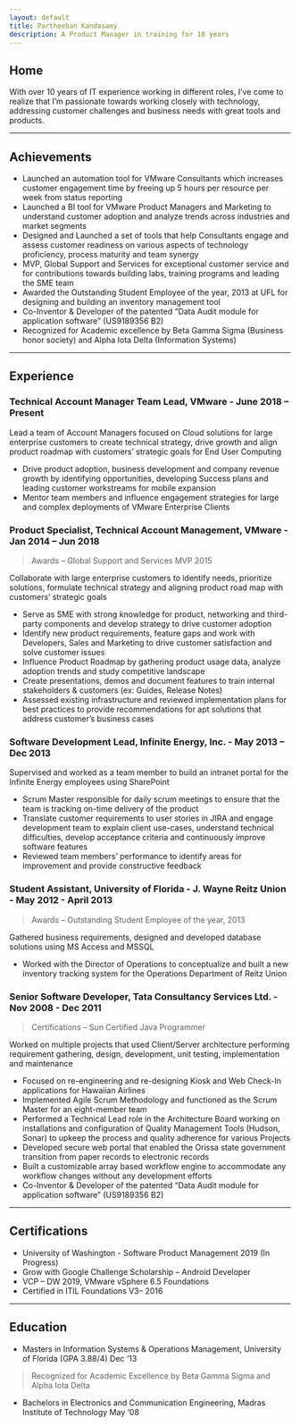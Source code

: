```yaml
---
layout: default
title: Partheeban Kandasamy
description: A Product Manager in training for 10 years
---
```


## [](#header-2)Home

With over 10 years of IT experience working in different roles, I’ve come to realize that I’m passionate towards working closely with technology, addressing customer challenges and business needs with great tools and products.

* * *

## [](#header-2)Achievements

* Launched an automation tool for VMware Consultants which increases customer engagement time by freeing up 5 hours per resource per week from status reporting
* Launched a BI tool for VMware Product Managers and Marketing to understand customer adoption and analyze trends across industries and market segments
*	Designed and Launched a set of tools that help Consultants engage and assess customer readiness on various aspects of technology proficiency, process maturity and team synergy
*	MVP, Global Support and Services for exceptional customer service and for contributions towards building labs, training programs and leading the SME team
*	Awarded the Outstanding Student Employee of the year, 2013 at UFL for designing and building an inventory management tool
*	Co-Inventor & Developer of the patented “Data Audit module for application software” (US9189356 B2)
* Recognized for Academic excellence by Beta Gamma Sigma (Business honor society) and Alpha Iota Delta (Information Systems)

* * *

## [](#header-2)Experience
### [](#header-3)Technical Account Manager Team Lead, VMware - June 2018 – Present

Lead a team of Account Managers focused on Cloud solutions for large enterprise customers to create technical strategy, drive growth and align product roadmap with customers’ strategic goals for End User Computing
*	Drive product adoption, business development and company revenue growth by identifying opportunities, developing Success plans and leading customer workstreams for mobile expansion
*	Mentor team members and influence engagement strategies for large and complex deployments of VMware Enterprise Clients

### [](#header-3)Product Specialist, Technical Account Management, VMware - Jan 2014 – Jun 2018
>Awards – Global Support and Services MVP 2015

Collaborate with large enterprise customers to identify needs, prioritize solutions, formulate technical strategy and aligning product road map with customers’ strategic goals
*	Serve as SME with strong knowledge for product, networking and third-party components and develop strategy to drive customer adoption
*	Identify new product requirements, feature gaps and work with Developers, Sales and Marketing to drive customer satisfaction and solve customer issues
*	Influence Product Roadmap by gathering product usage data, analyze adoption trends and study competitive landscape
*	Create presentations, demos and document features to train internal stakeholders & customers (ex: Guides, Release Notes)
*	Assessed existing infrastructure and reviewed implementation plans for best practices to provide recommendations for apt solutions that address customer’s business cases

### [](#header-3)Software Development Lead, Infinite Energy, Inc. - May 2013 – Dec 2013

Supervised and worked as a team member to build an intranet portal for the Infinite Energy employees using SharePoint
*	Scrum Master responsible for daily scrum meetings to ensure that the team is tracking on-time delivery of the product
*	Translate customer requirements to user stories in JIRA and engage development team to explain client use-cases, understand technical difficulties, develop acceptance criteria and continuously improve software features
*	Reviewed team members’ performance to identify areas for improvement and provide constructive feedback

### [](#header-3)Student Assistant, University of Florida - J. Wayne Reitz Union - May 2012 - April 2013
>Awards – Outstanding Student Employee of the year, 2013

Gathered business requirements, designed and developed database solutions using MS Access and MSSQL
*	Worked with the Director of Operations to conceptualize and built a new inventory tracking system for the Operations Department of Reitz Union

### [](#header-3)Senior Software Developer, Tata Consultancy Services Ltd. - Nov 2008 - Dec 2011
>Certifications – Sun Certified Java Programmer

Worked on multiple projects that used Client/Server architecture performing requirement gathering, design, development, unit testing, implementation and maintenance
*	Focused on re-engineering and re-designing Kiosk and Web Check-In applications for Hawaiian Airlines
*	Implemented Agile Scrum Methodology and functioned as the Scrum Master for an eight-member team
*	Performed a Technical Lead role in the Architecture Board working on installations and configuration of Quality Management Tools (Hudson, Sonar) to upkeep the process and quality adherence for various Projects
*	Developed secure web portal that enabled the Orissa state government transition from paper records to electronic records
*	Built a customizable array based workflow engine to accommodate any workflow changes without any development efforts
*	Co-Inventor & Developer of the patented “Data Audit module for application software” (US9189356 B2)

* * *

## [](#header-2)Certifications
*	University of Washington - Software Product Management 2019 (In Progress)
*	Grow with Google Challenge Scholarship – Android Developer
*	VCP – DW 2019, VMware vSphere 6.5 Foundations
*	Certified in ITIL Foundations V3– 2016

* * *

## [](#header-2)Education
*	Masters in Information Systems & Operations Management, University of Florida 	(GPA 3.88/4)   Dec ‘13
>Recognized for Academic Excellence by Beta Gamma Sigma and Alpha Iota Delta

*	Bachelors in Electronics and Communication Engineering, Madras Institute of Technology	May ‘08
